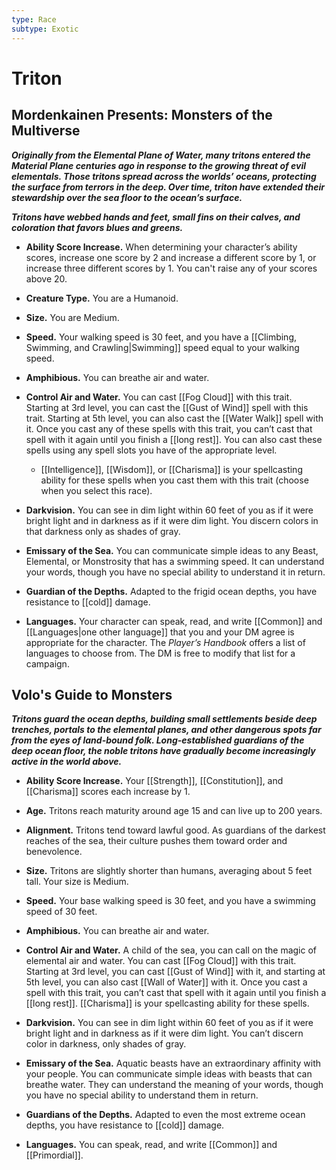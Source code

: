 ```yaml
---
type: Race
subtype: Exotic
---
```

# Triton 

## Mordenkainen Presents: Monsters of the Multiverse

**_Originally from the Elemental Plane of Water, many tritons entered the Material Plane centuries ago in response to the growing threat of evil elementals. Those tritons spread across the worlds’ oceans, protecting the surface from terrors in the deep. Over time, triton have extended their stewardship over the sea floor to the ocean’s surface._**

**_Tritons have webbed hands and feet, small fins on their calves, and coloration that favors blues and greens._**

- **Ability Score Increase.** When determining your character’s ability scores, increase one score by 2 and increase a different score by 1, or increase three different scores by 1. You can't raise any of your scores above 20.

- **Creature Type.** You are a Humanoid.

- **Size.** You are Medium.

- **Speed.** Your walking speed is 30 feet, and you have a [[Climbing, Swimming, and Crawling|Swimming]] speed equal to your walking speed.

- **Amphibious.** You can breathe air and water.

- **Control Air and Water.** You can cast [[Fog Cloud]] with this trait. Starting at 3rd level, you can cast the [[Gust of Wind]] spell with this trait. Starting at 5th level, you can also cast the [[Water Walk]] spell with it. Once you cast any of these spells with this trait, you can’t cast that spell with it again until you finish a [[long rest]]. You can also cast these spells using any spell slots you have of the appropriate level.
    - [[Intelligence]], [[Wisdom]], or [[Charisma]] is your spellcasting ability for these spells when you cast them with this trait (choose when you select this race).

- **Darkvision.** You can see in dim light within 60 feet of you as if it were bright light and in darkness as if it were dim light. You discern colors in that darkness only as shades of gray.

- **Emissary of the Sea.** You can communicate simple ideas to any Beast, Elemental, or Monstrosity that has a swimming speed. It can understand your words, though you have no special ability to understand it in return.

- **Guardian of the Depths.** Adapted to the frigid ocean depths, you have resistance to [[cold]] damage.

- **Languages.** Your character can speak, read, and write [[Common]] and [[Languages|one other language]] that you and your DM agree is appropriate for the character. The _Player’s Handbook_ offers a list of languages to choose from. The DM is free to modify that list for a campaign.

## Volo's Guide to Monsters

_**Tritons guard the ocean depths, building small settlements beside deep trenches, portals to the elemental planes, and other dangerous spots far from the eyes of land-bound folk. Long-established guardians of the deep ocean floor, the noble tritons have gradually become increasingly active in the world above.**_

- **Ability Score Increase.** Your [[Strength]], [[Constitution]], and [[Charisma]] scores each increase by 1.

- **Age.** Tritons reach maturity around age 15 and can live up to 200 years.

- **Alignment.** Tritons tend toward lawful good. As guardians of the darkest reaches of the sea, their culture pushes them toward order and benevolence.

- **Size.** Tritons are slightly shorter than humans, averaging about 5 feet tall. Your size is Medium.

- **Speed.** Your base walking speed is 30 feet, and you have a swimming speed of 30 feet.

- **Amphibious.** You can breathe air and water.

- **Control Air and Water.** A child of the sea, you can call on the magic of elemental air and water. You can cast [[Fog Cloud]] with this trait. Starting at 3rd level, you can cast [[Gust of Wind]] with it, and starting at 5th level, you can also cast [[Wall of Water]] with it. Once you cast a spell with this trait, you can’t cast that spell with it again until you finish a [[long rest]]. [[Charisma]] is your spellcasting ability for these spells.

- **Darkvision.** You can see in dim light within 60 feet of you as if it were bright light and in darkness as if it were dim light. You can’t discern color in darkness, only shades of gray.

- **Emissary of the Sea.** Aquatic beasts have an extraordinary affinity with your people. You can communicate simple ideas with beasts that can breathe water. They can understand the meaning of your words, though you have no special ability to understand them in return.

- **Guardians of the Depths.** Adapted to even the most extreme ocean depths, you have resistance to [[cold]] damage.

- **Languages.** You can speak, read, and write [[Common]] and [[Primordial]].